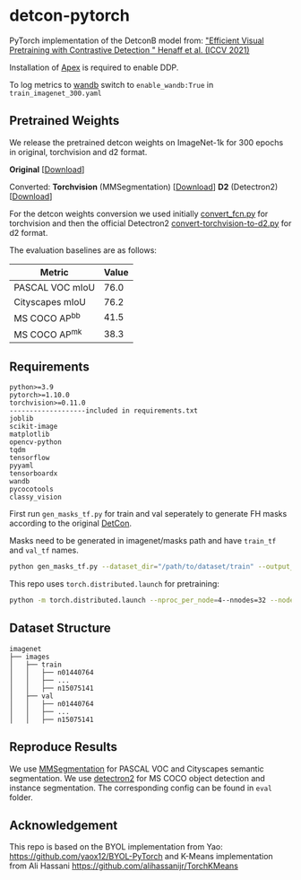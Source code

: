 # detcon-pytorch

PyTorch implementation of the DetconB model from: ["Efficient Visual Pretraining with Contrastive Detection " Henaff et al. (ICCV 2021)](https://arxiv.org/abs/2103.10957)

Installation of [Apex](https://github.com/NVIDIA/apex) is required to enable DDP.

To log metrics to [wandb](https://github.com/wandb/client) switch to `enable_wandb:True` in `train_imagenet_300.yaml`

## Pretrained Weights

We release the pretrained detcon weights on ImageNet-1k for 300 epochs in original, torchvision and d2 format.

**Original** [[Download](https://drive.google.com/file/d/15a7jJ1XVmSVZVo0xFE4gDn1Uw2Mns9Ui/view?usp=share_link)]

Converted: **Torchvision** (MMSegmentation) [[Download](https://drive.google.com/file/d/1izUBGYX_3PkaurhP3bRK1EVhXKjOc5ep/view?usp=sharing)] **D2** (Detectron2) [[Download](https://drive.google.com/file/d/15a7jJ1XVmSVZVo0xFE4gDn1Uw2Mns9Ui/view?usp=share_link)]


For the detcon weights conversion we used initially [convert_fcn.py](https://github.com/KKallidromitis/detcon-pytorch/blob/main/utils/convert_fcn.py) for torchvision and then the official Detectron2 [convert-torchvision-to-d2.py](https://github.com/facebookresearch/detectron2/blob/main/tools/convert-torchvision-to-d2.py) for d2 format.


The evaluation baselines are as follows:

|         Metric         | Value  |
|------------------|---|
|  PASCAL VOC mIoU | 76.0 |
| Cityscapes mIoU  | 76.2  |
|    MS COCO $\text{AP}^{\text{bb}}$ | 41.5  |
|    MS COCO $\text{AP}^{\text{mk}}$ |  38.3 |

## Requirements

```
python>=3.9
pytorch>=1.10.0
torchvision>=0.11.0
-------------------included in requirements.txt
joblib
scikit-image
matplotlib
opencv-python
tqdm
tensorflow
pyyaml
tensorboardx
wandb
pycocotools
classy_vision
```

First run ```gen_masks_tf.py``` for train and val seperately to generate FH masks according to the original [DetCon](https://github.com/deepmind/detcon).

Masks need to be generated in imagenet/masks path and have ```train_tf``` and ```val_tf``` names.
```bash
python gen_masks_tf.py --dataset_dir="/path/to/dataset/train" --output_dir="/path/to/dataset/masks" --mask_type="fh" --experiment_name="exp_train"
```

This repo uses `torch.distributed.launch` for pretraining:

```bash
python -m torch.distributed.launch --nproc_per_node=4--nnodes=32 --node_rank=0 --master_addr="" --master_port=12345 detconb_main.py --cfg={CONFIG_FILENAME}
```

## Dataset Structure

```none
imagenet
├── images
│   ├── train
│   │   ├── n01440764
│   │   ├── ...
│   │   ├── n15075141
│   ├── val
│   │   ├── n01440764
│   │   ├── ...
│   │   ├── n15075141
```

## Reproduce Results

We use [MMSegmentation](https://github.com/open-mmlab/mmsegmentation) for PASCAL VOC and Cityscapes semantic segmentation. We use [detectron2](https://github.com/facebookresearch/detectron2) for MS COCO object detection and instance segmentation. The corresponding config can be found in `eval` folder.

## Acknowledgement

This repo is based on the BYOL implementation from Yao: https://github.com/yaox12/BYOL-PyTorch and K-Means implementation from Ali Hassani https://github.com/alihassanijr/TorchKMeans
